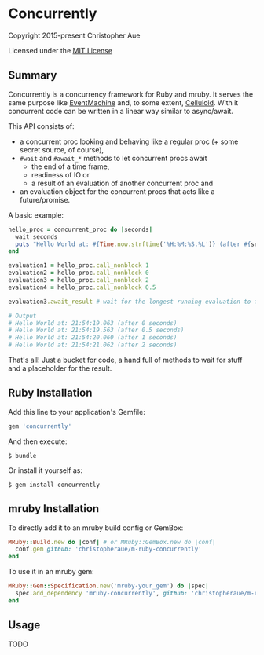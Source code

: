 # Concurrently

Copyright 2015-present Christopher Aue

Licensed under the [MIT License](http://opensource.org/licenses/MIT)

## Summary

Concurrently is a concurrency framework for Ruby and mruby. It serves the same
purpose like [EventMachine](https://github.com/eventmachine/eventmachine) and,
to some extent, [Celluloid](https://github.com/celluloid/celluloid). With it
concurrent code can be written in a linear way similar to async/await.

This API consists of:
* a concurrent proc looking and behaving like a regular proc (+ some secret
  source, of course),
* `#wait` and `#await_*` methods to let concurrent procs await 
  * the end of a time frame,
  * readiness of IO or
  * a result of an evaluation of another concurrent proc and
* an evaluation object for the concurrent procs that acts like a
  future/promise.

A basic example:

```ruby
hello_proc = concurrent_proc do |seconds|
  wait seconds
  puts "Hello World at: #{Time.now.strftime('%H:%M:%S.%L')} (after #{seconds} seconds)"
end

evaluation1 = hello_proc.call_nonblock 1
evaluation2 = hello_proc.call_nonblock 0
evaluation3 = hello_proc.call_nonblock 2
evaluation4 = hello_proc.call_nonblock 0.5

evaluation3.await_result # wait for the longest running evaluation to finish

# Output
# Hello World at: 21:54:19.063 (after 0 seconds)
# Hello World at: 21:54:19.563 (after 0.5 seconds)
# Hello World at: 21:54:20.060 (after 1 seconds)
# Hello World at: 21:54:21.062 (after 2 seconds)
```

That's all! Just a bucket for code, a hand full of methods to wait for stuff
and a placeholder for the result.

## Ruby Installation

Add this line to your application's Gemfile:

```ruby
gem 'concurrently'
```

And then execute:

    $ bundle

Or install it yourself as:

    $ gem install concurrently

## mruby Installation

To directly add it to an mruby build config or GemBox:
```ruby
MRuby::Build.new do |conf| # or MRuby::GemBox.new do |conf|
  conf.gem github: 'christopheraue/m-ruby-concurrently'
end
```

To use it in an mruby gem:
```ruby
MRuby::Gem::Specification.new('mruby-your_gem') do |spec|
  spec.add_dependency 'mruby-concurrently', github: 'christopheraue/m-ruby-concurrently'
end
```

## Usage

TODO

